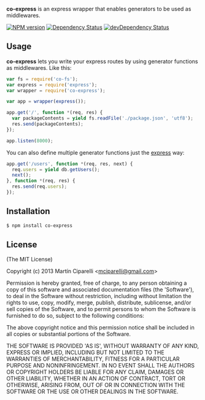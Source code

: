**co-express** is an express wrapper that enables generators to be used as middlewares.

[![NPM version](https://badge.fury.io/js/co-express.png)](http://badge.fury.io/js/co-express) [![Dependency Status](https://david-dm.org/mciparelli/co-express.png)](https://david-dm.org/mciparelli/co-express) [![devDependency Status](https://david-dm.org/mciparelli/co-express/dev-status.png)](https://david-dm.org/mciparelli/co-express#info=devDependencies)

## Usage

**co-express** lets you write your express routes by using generator functions as middlewares.
Like this:

```js
var fs = require('co-fs');
var express = require('express');
var wrapper = require('co-express');

var app = wrapper(express());

app.get('/', function *(req, res) {
  var packageContents = yield fs.readFile('./package.json', 'utf8');
  res.send(packageContents);
});

app.listen(8000);
```

You can also define multiple generator functions just the [express](https://github.com/visionmedia/express) way:

```js
app.get('/users', function *(req, res, next) {
  req.users = yield db.getUsers();
  next();
}, function *(req, res) {
  res.send(req.users);
});
```

## Installation

```bash
$ npm install co-express
```

## License 

(The MIT License)

Copyright (c) 2013 Martín Ciparelli &lt;mciparelli@gmail.com&gt;

Permission is hereby granted, free of charge, to any person obtaining
a copy of this software and associated documentation files (the
'Software'), to deal in the Software without restriction, including
without limitation the rights to use, copy, modify, merge, publish,
distribute, sublicense, and/or sell copies of the Software, and to
permit persons to whom the Software is furnished to do so, subject to
the following conditions:

The above copyright notice and this permission notice shall be
included in all copies or substantial portions of the Software.

THE SOFTWARE IS PROVIDED 'AS IS', WITHOUT WARRANTY OF ANY KIND,
EXPRESS OR IMPLIED, INCLUDING BUT NOT LIMITED TO THE WARRANTIES OF
MERCHANTABILITY, FITNESS FOR A PARTICULAR PURPOSE AND NONINFRINGEMENT.
IN NO EVENT SHALL THE AUTHORS OR COPYRIGHT HOLDERS BE LIABLE FOR ANY
CLAIM, DAMAGES OR OTHER LIABILITY, WHETHER IN AN ACTION OF CONTRACT,
TORT OR OTHERWISE, ARISING FROM, OUT OF OR IN CONNECTION WITH THE
SOFTWARE OR THE USE OR OTHER DEALINGS IN THE SOFTWARE.
